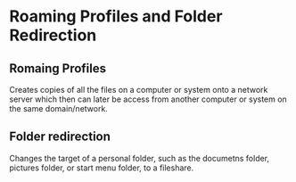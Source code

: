 # Roaming Profiles and Folder Redirection

## Romaing Profiles

Creates copies of all the files on a computer or system onto a network server which then can later be access from another computer or system on the same domain/network.

## Folder redirection

Changes the target of a personal folder, such as the documetns folder, pictures folder, or start menu folder, to a fileshare.
